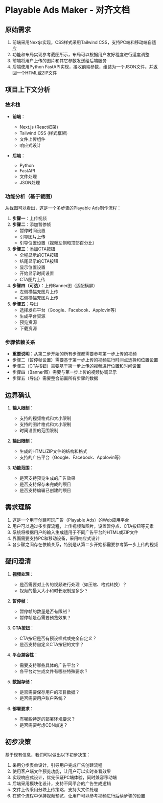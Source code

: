# Playable Ads Maker - 对齐文档

## 原始需求

1. 前端采用Nextjs实现，CSS样式采用Tailwind CSS，支持PC端和移动端自适应
2. 功能和布局实现参考截图所示，布局可以根据用户友好程度进行适度调整
3. 前端将用户上传的图片和其它参数发送给后端服务
4. 后端使用Python FastAPI实现，接收前端参数，组装为一个JSON文件，并返回一个HTML或ZIP文件

## 项目上下文分析

### 技术栈

- **前端**：
  - Next.js (React框架)
  - Tailwind CSS (样式框架)
  - 文件上传组件
  - 响应式设计

- **后端**：
  - Python
  - FastAPI
  - 文件处理
  - JSON处理

### 功能分析（基于截图）

从截图可以看出，这是一个多步骤的Playable Ads制作流程：

1. **步骤一**：上传视频
2. **步骤二**：添加暂停帧
   - 暂停时间设置
   - 引导图片上传
   - 引导位置设置（视频左侧和顶部百分比）
3. **步骤三**：添加CTA按钮
   - 全程显示的CTA按钮
   - 结尾显示的CTA按钮
   - 显示位置设置
   - 开始显示时间设置
   - CTA图片上传
4. **步骤四（可选）**：上传Banner图（适配横屏）
   - 左侧横幅充图片上传
   - 右侧横幅充图片上传
5. **步骤五**：导出
   - 选择发布平台（Google、Facebook、Applovin等）
   - 生成平台资源
   - 预览资源
   - 下载资源

### 步骤依赖关系

- **重要说明**：从第二步开始的所有步骤都需要参考第一步上传的视频
- 步骤二（暂停帧设置）需要基于第一步上传的视频进行时间点选择和位置设置
- 步骤三（CTA按钮）需要基于第一步上传的视频进行位置和时间设置
- 步骤四（Banner图）需要与第一步上传的视频协调显示
- 步骤五（导出）需要整合前面所有步骤的数据

## 边界确认

1. **输入限制**：
   - 支持的视频格式和大小限制
   - 支持的图片格式和大小限制
   - 时间设置的范围限制

2. **输出限制**：
   - 生成的HTML/ZIP文件的结构和格式
   - 支持的广告平台（Google、Facebook、Applovin等）

3. **功能范围**：
   - 是否支持预览生成的广告效果
   - 是否支持保存未完成的项目
   - 是否支持编辑已创建的项目

## 需求理解

1. 这是一个用于创建可玩广告（Playable Ads）的Web应用平台
2. 用户可以通过多步骤流程，上传视频和图片，设置暂停点、CTA按钮等元素
3. 系统将根据用户的输入生成适用于不同广告平台的HTML或ZIP文件
4. 界面需要支持PC和移动设备，采用响应式设计
5. 各步骤之间存在依赖关系，特别是从第二步开始都需要参考第一步上传的视频

## 疑问澄清

1. **视频处理**：
   - 是否需要对上传的视频进行处理（如压缩、格式转换）？
   - 视频的最大大小和时长限制是多少？

2. **暂停帧**：
   - 暂停帧的数量是否有限制？
   - 暂停帧是否需要预览效果？

3. **CTA按钮**：
   - CTA按钮是否有预设样式或完全自定义？
   - 是否支持自定义CTA按钮的文字？

4. **平台兼容性**：
   - 需要支持哪些具体的广告平台？
   - 各平台对生成文件有哪些特殊要求？

5. **数据存储**：
   - 是否需要保存用户的项目数据？
   - 是否需要用户账户系统？

6. **部署要求**：
   - 有哪些特定的部署环境要求？
   - 是否需要考虑CDN加速？

## 初步决策

基于现有信息，我们可以做出以下初步决策：

1. 采用分步表单设计，引导用户完成广告创建流程
2. 使用客户端文件预览功能，让用户可以实时查看效果
3. 实现响应式设计，优先保证PC端体验，同时兼容移动端
4. 后端采用模块化设计，支持不同平台的广告生成逻辑
5. 文件上传采用分块上传策略，支持大文件处理
6. 在整个流程中保持视频预览，让用户可以参考视频进行后续步骤的设置 